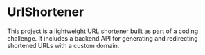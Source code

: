 # UrlShortener
This project is a lightweight URL shortener built as part of a coding challenge. It includes a backend API for generating and redirecting shortened URLs with a custom domain.
